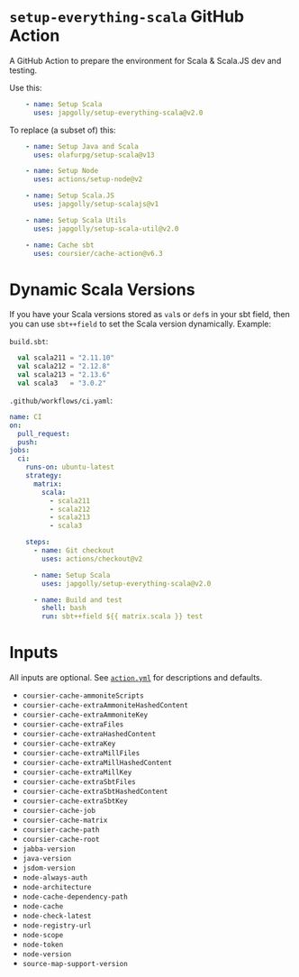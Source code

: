 # `setup-everything-scala` GitHub Action

A GitHub Action to prepare the environment for Scala & Scala.JS dev and testing.

Use this:

```yaml
    - name: Setup Scala
      uses: japgolly/setup-everything-scala@v2.0
```

To replace (a subset of) this:

```yaml
    - name: Setup Java and Scala
      uses: olafurpg/setup-scala@v13

    - name: Setup Node
      uses: actions/setup-node@v2

    - name: Setup Scala.JS
      uses: japgolly/setup-scalajs@v1

    - name: Setup Scala Utils
      uses: japgolly/setup-scala-util@v2.0

    - name: Cache sbt
      uses: coursier/cache-action@v6.3
```

# Dynamic Scala Versions

If you have your Scala versions stored as `val`s or `def`s in your sbt field, then you can use `sbt++field` to set
the Scala version dynamically. Example:

`build.sbt`:
```scala
  val scala211 = "2.11.10"
  val scala212 = "2.12.8"
  val scala213 = "2.13.6"
  val scala3   = "3.0.2"
```

`.github/workflows/ci.yaml`:
```yml
name: CI
on:
  pull_request:
  push:
jobs:
  ci:
    runs-on: ubuntu-latest
    strategy:
      matrix:
        scala:
          - scala211
          - scala212
          - scala213
          - scala3

    steps:
      - name: Git checkout
        uses: actions/checkout@v2

      - name: Setup Scala
        uses: japgolly/setup-everything-scala@v2.0

      - name: Build and test
        shell: bash
        run: sbt++field ${{ matrix.scala }} test
```

# Inputs

All inputs are optional.
See [`action.yml`](https://github.com/japgolly/setup-everything-scala/blob/master/action.yml) for descriptions and defaults.

* `coursier-cache-ammoniteScripts`
* `coursier-cache-extraAmmoniteHashedContent`
* `coursier-cache-extraAmmoniteKey`
* `coursier-cache-extraFiles`
* `coursier-cache-extraHashedContent`
* `coursier-cache-extraKey`
* `coursier-cache-extraMillFiles`
* `coursier-cache-extraMillHashedContent`
* `coursier-cache-extraMillKey`
* `coursier-cache-extraSbtFiles`
* `coursier-cache-extraSbtHashedContent`
* `coursier-cache-extraSbtKey`
* `coursier-cache-job`
* `coursier-cache-matrix`
* `coursier-cache-path`
* `coursier-cache-root`
* `jabba-version`
* `java-version`
* `jsdom-version`
* `node-always-auth`
* `node-architecture`
* `node-cache-dependency-path`
* `node-cache`
* `node-check-latest`
* `node-registry-url`
* `node-scope`
* `node-token`
* `node-version`
* `source-map-support-version`

